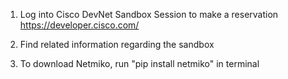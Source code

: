 
1) Log into Cisco DevNet Sandbox Session to make a reservation
   https://developer.cisco.com/

2) Find related information regarding the sandbox

3) To download Netmiko, run "pip install netmiko" in terminal 
